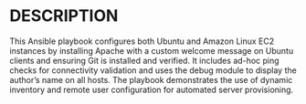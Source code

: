 
# DESCRIPTION
This Ansible playbook configures both Ubuntu and Amazon Linux EC2 instances by installing Apache with a custom welcome message on Ubuntu clients and ensuring Git is installed and verified. It includes ad-hoc ping checks for connectivity validation and uses the debug module to display the author’s name on all hosts. The playbook demonstrates the use of dynamic inventory and remote user configuration for automated server provisioning.
